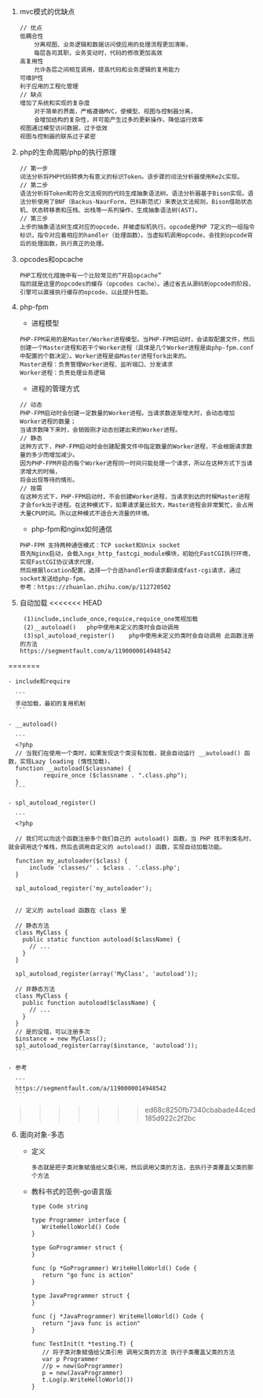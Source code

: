1. mvc模式的优缺点
    ```
    // 优点
    低耦合性
        分离视图、业务逻辑和数据访问使应用的处理流程更加清晰，
        每层各司其职，业务变动时，代码的修改更加高效
    高复用性
        允许各层之间相互调用，提高代码和业务逻辑的复用能力
    可维护性
    利于应用的工程化管理
    // 缺点
    增加了系统和实现的复杂度
        对于简单的界面，严格遵循MVC，使模型、视图与控制器分离，
        会增加结构的复杂性，并可能产生过多的更新操作，降低运行效率
    视图通过模型访问数据，过于低效
    视图与控制器的联系过于紧密
    ```

2. php的生命周期/php的执行原理
    ```
    // 第一步
    词法分析将PHP代码转换为有意义的标识Token。该步骤的词法分析器使用Re2c实现。
    // 第二步
    语法分析将Token和符合文法规则的代码生成抽象语法树。语法分析器基于Bison实现。语法分析使用了BNF（Backus-NaurForm，巴科斯范式）来表达文法规则，Bison借助状态机、状态转移表和压栈、出栈等一系列操作，生成抽象语法树(AST)。
    // 第三步
    上步的抽象语法树生成对应的opcode，并被虚拟机执行。opcode是PHP 7定义的一组指令标识，指令对应着相应的handler（处理函数）。当虚拟机调用opcode，会找到opcode背后的处理函数，执行真正的处理。
    ```
    
3. opcodes和opcache
    ```
    PHP工程优化措施中有一个比较常见的“开启opcache”
    指的就是这里的opcodes的缓存（opcodes cache）。通过省去从源码到opcode的阶段，引擎可以直接执行缓存的opcode，以此提升性能。
    ```
    
4. php-fpm
    - 进程模型
    ```
    PHP-FPM采用的是Master/Worker进程模型。当PHP-FPM启动时，会读取配置文件，然后创建一个Master进程和若干个Worker进程（具体是几个Worker进程是由php-fpm.conf中配置的个数决定）。Worker进程是由Master进程fork出来的。
    Master进程：负责管理Worker进程、监听端口、分发请求
    Worker进程：负责处理业务逻辑
    ```
    - 进程的管理方式
    ```
    // 动态
    PHP-FPM启动时会创建一定数量的Worker进程。当请求数逐渐增大时，会动态增加Worker进程的数量；
    当请求数降下来时，会销毁刚才动态创建出来的Worker进程。
    // 静态
    这种方式下，PHP-FPM启动时会创建配置文件中指定数量的Worker进程，不会根据请求数量的多少而增加减少。
    因为PHP-FPM开启的每个Worker进程同一时间只能处理一个请求，所以在这种方式下当请求增大的时候，
    将会出现等待的情形。
    // 按需
    在这种方式下，PHP-FPM启动时，不会创建Worker进程，当请求到达的时候Master进程才会fork出子进程。在这种模式下，如果请求量比较大，Master进程会非常繁忙，会占用大量CPU时间。所以这种模式不适合大流量的环境。
    ```
    - php-fpm和nginx如何通信
    ```
    PHP-FPM 支持两种通信模式：TCP socket和Unix socket
    首先Nginx启动，会载入ngx_http_fastcgi_module模块，初始化FastCGI执行环境，实现FastCGI协议请求代理，
    然后根据location配置，选择一个合适handler将请求翻译成fast-cgi请求，通过socket发送给php-fpm。
    参考：https://zhuanlan.zhihu.com/p/112720502
    ```

5. 自动加载
<<<<<<< HEAD
    ```
     (1)include,include_once,requice,requice_one常规加载  
     (2)__autoload()   php中使用未定义的类时会自动调用  
     (3)spl_autoload_register()    php中使用未定义的类时会自动调用 此函数注册的方法
    https://segmentfault.com/a/1190000014948542
    ```

=======
    
    - include和require
    
      ```
      手动加载，最初的复用机制
      ```
    
    - __autoload()
    
      ```
      <?php
      // 当我们在使用一个类时，如果发现这个类没有加载，就会自动运行 __autoload() 函数，实现Lazy loading (惰性加载)。
      function __autoload($classname) {
              require_once ($classname . ".class.php");
      }
      ```
    
    - spl_autoload_register()
    
      ```
      <?php
      
      // 我们可以向这个函数注册多个我们自己的 autoload() 函数，当 PHP 找不到类名时，就会调用这个堆栈，然后去调用自定义的 autoload() 函数，实现自动加载功能。
      
      function my_autoloader($class) {
          include 'classes/' . $class . '.class.php';
      }
      
      spl_autoload_register('my_autoloader');
      
      
      // 定义的 autoload 函数在 class 里
      
      // 静态方法
      class MyClass {
        public static function autoload($className) {
          // ...
        }
      }
      
      spl_autoload_register(array('MyClass', 'autoload'));
      
      // 非静态方法
      class MyClass {
        public function autoload($className) {
          // ...
        }
      }
      // 是的没错，可以注册多次
      $instance = new MyClass();
      spl_autoload_register(array($instance, 'autoload'));
      ```
    
    - 参考
    
      ```
      https://segmentfault.com/a/1190000014948542
      ```
    
      
    
>>>>>>> ed68c8250fb7340cbabade44ced185d922c2f2bc
6. 面向对象-多态

   - 定义

     ```
     多态就是把子类对象赋值给父类引用，然后调用父类的方法，去执行子类覆盖父类的那个方法
     ```

   - 教科书式的范例-go语言版

     ```
     type Code string
     
     type Programmer interface {
     	WriteHelloWorld() Code
     }
     
     type GoProgrammer struct {
     }
     
     func (p *GoProgrammer) WriteHelloWorld() Code {
     	return "go func is action"
     }
     
     type JavaProgrammer struct {
     }
     
     func (j *JavaProgrammer) WriteHelloWorld() Code {
     	return "java func is action"
     }
     
     func TestInit(t *testing.T) {
     	// 将子类对象赋值给父类引用 调用父类的方法 执行子类覆盖父类的方法
     	var p Programmer
     	//p = new(GoProgrammer)
     	p = new(JavaProgrammer)
     	t.Log(p.WriteHelloWorld())
     }
     ```

     

     
